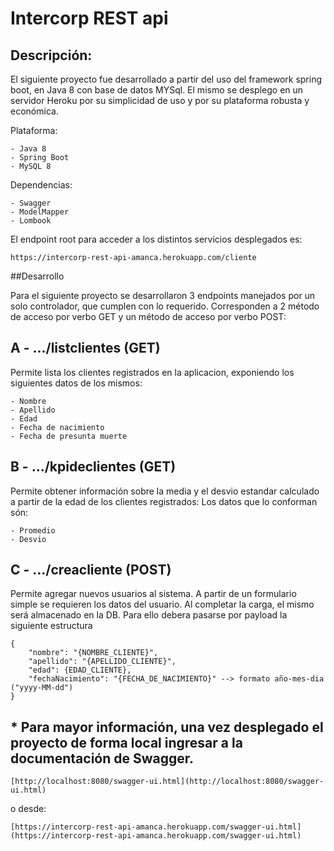 # Intercorp REST api

## Descripción:
El siguiente proyecto fue desarrollado a partir del uso del framework spring boot, en Java 8 con base de datos MYSql.
El mismo se desplego en un servidor Heroku por su simplicidad de uso y por su plataforma robusta y económica.

Plataforma:

    - Java 8
    - Spring Boot
    - MySQL 8

Dependencias:
    
    - Swagger
    - ModelMapper
    - Lombook

El endpoint root para acceder a los distintos servicios desplegados es: 

    https://intercorp-rest-api-amanca.herokuapp.com/cliente

##Desarrollo

Para el siguiente proyecto se desarrollaron 3 endpoints manejados por un solo controlador, que cumplen con lo requerido.
Corresponden a 2 método de acceso por verbo GET y un método de acceso por verbo POST:

## A - .../listclientes (GET)
    
Permite lista los clientes registrados en la aplicacion, exponiendo los siguientes datos de los mismos:

    - Nombre
    - Apellido
    - Edad
    - Fecha de nacimiento
    - Fecha de presunta muerte


## B - .../kpideclientes (GET)

Permite obtener información sobre la media y el desvio estandar calculado a partir de la edad de los clientes registrados:
Los datos que lo conforman són:
    
    - Promedio
    - Desvio

## C - .../creacliente (POST)

Permite agregar nuevos usuarios al sistema. A partir de un formulario simple se requieren los datos del usuario.
Al completar la carga, el mismo será almacenado en la DB.
Para ello debera pasarse por payload la siguiente estructura

```
{
    "nombre": "{NOMBRE_CLIENTE}",
    "apellido": "{APELLIDO_CLIENTE}",
    "edad": {EDAD_CLIENTE},
    "fechaNacimiento": "{FECHA_DE_NACIMIENTO}" --> formato año-mes-dia ("yyyy-MM-dd")  
}
```

## * Para mayor información, una vez desplegado el proyecto de forma local ingresar a la documentación de Swagger.

    [http://localhost:8080/swagger-ui.html](http://localhost:8080/swagger-ui.html)
    
o desde: 

    [https://intercorp-rest-api-amanca.herokuapp.com/swagger-ui.html](https://intercorp-rest-api-amanca.herokuapp.com/swagger-ui.html)
